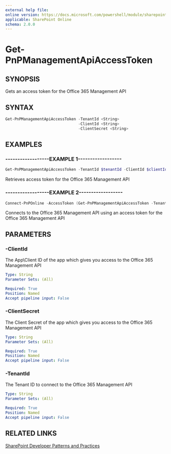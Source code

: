 ```yaml
---
external help file:
online version: https://docs.microsoft.com/powershell/module/sharepoint-pnp/get-pnpmanagementapiaccesstoken
applicable: SharePoint Online
schema: 2.0.0
---
```


# Get-PnPManagementApiAccessToken

## SYNOPSIS
Gets an access token for the Office 365 Management API

## SYNTAX 

```powershell
Get-PnPManagementApiAccessToken -TenantId <String>
                                -ClientId <String>
                                -ClientSecret <String>
```

## EXAMPLES

### ------------------EXAMPLE 1------------------
```powershell
Get-PnPManagementApiAccessToken -TenantId $tenantId -ClientId $clientId -ClientSecret $clientSecret)
```

Retrieves access token for the Office 365 Management API

### ------------------EXAMPLE 2------------------
```powershell
Connect-PnPOnline -AccessToken (Get-PnPManagementApiAccessToken -TenantId $tenantId -ClientId $clientId -ClientSecret $clientSecret)
```

Connects to the Office 365 Management API using an access token for the Office 365 Management API

## PARAMETERS

### -ClientId
The App\Client ID of the app which gives you access to the Office 365 Management API

```yaml
Type: String
Parameter Sets: (All)

Required: True
Position: Named
Accept pipeline input: False
```

### -ClientSecret
The Client Secret of the app which gives you access to the Office 365 Management API

```yaml
Type: String
Parameter Sets: (All)

Required: True
Position: Named
Accept pipeline input: False
```

### -TenantId
The Tenant ID to connect to the Office 365 Management API

```yaml
Type: String
Parameter Sets: (All)

Required: True
Position: Named
Accept pipeline input: False
```

## RELATED LINKS

[SharePoint Developer Patterns and Practices](https://aka.ms/sppnp)
